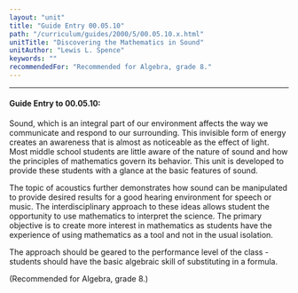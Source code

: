 ```yaml
---
layout: "unit"
title: "Guide Entry 00.05.10"
path: "/curriculum/guides/2000/5/00.05.10.x.html"
unitTitle: "Discovering the Mathematics in Sound"
unitAuthor: "Lewis L. Spence"
keywords: ""
recommendedFor: "Recommended for Algebra, grade 8."
---
```

<body>
<hr/>
<h4>
Guide Entry to 00.05.10:
</h4>
Sound, which is an integral part of our environment affects the way we communicate and respond to our surrounding.  This invisible form of energy creates an awareness that is almost as noticeable as the effect of light.  Most middle school students are little aware of the nature of sound and how the principles of mathematics govern its behavior.  This unit is developed to provide these students with a glance at the basic features of sound.
<p>
The topic of acoustics further demonstrates how sound can be manipulated to provide desired results for a good hearing environment for speech or music.  The interdisciplinary approach to these ideas allows student the opportunity to use mathematics to interpret the science. The primary objective is to create more interest in mathematics as students have the experience of using mathematics as a tool and not in the usual isolation.
</p>
<p>
The approach should be geared to the performance level of the class - students should have the basic algebraic skill of substituting in a formula.
</p>
<p>
(Recommended for Algebra, grade 8.)
</p>
</body>